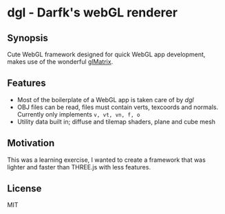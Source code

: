 dgl - Darfk's webGL renderer
===

## Synopsis

Cute WebGL framework designed for quick WebGL app development, makes
use of the wonderful [glMatrix](http://glmatrix.net/).

## Features

- Most of the boilerplate of a WebGL app is taken care of by *dgl*
- OBJ files can be read, files must contain verts, texcoords and
  normals. Currently only implements `v, vt, vn, f, o`
- Utility data built in; diffuse and tilemap shaders, plane and cube
  mesh


## Motivation

This was a learning exercise, I wanted to create a framework that was
lighter and faster than THREE.js with less features.

## License

MIT
